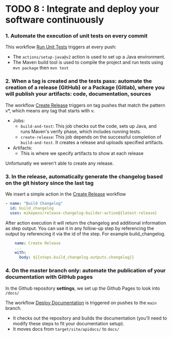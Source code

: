 # TODO 8 : Integrate and deploy your software continuously

### 1. Automate the execution of unit tests on every commit

This workflow [Run Unit Tests](.github/workflows/unit-tests.yml) triggers at every push:
- The `actions/setup-java@v2` action is used to set up a Java environment.
- The Maven build tool is used to compile the project and run tests using `mvn package` then `mvn test`


### 2. When a tag is created and the tests pass: automate the creation of a release (GitHub) or a Package (Gitlab), where you will publish your artifacts: code, documentation, sources


The workflow [Create Release](.github/workflows/create-release.yml)  triggers on tag pushes that match the pattern v*, which means any tag that starts with v.

- Jobs:
    - `build-and-test`: This job checks out the code, sets up Java, and runs Maven's verify phase, which includes running tests.
    - `create-release`: This job depends on the successful completion of `build-and-test`. It creates a release and uploads specified artifacts.
- Artifacts:
    - This is where we specify artifacts to show at each release

Unfortunatly we weren't able to create any release.

### 3. In the release, automatically generate the changelog based on the git history since the last tag

We insert a simple action in the [Create Release](.github/workflows/create-release.yml) workflow

```yaml
- name: "Build Changelog"
  id: build_changelog
  uses: mikepenz/release-changelog-builder-action@{latest-release}
```
After action execution it will return the changelog and additional information as step output. You can use it in any follow-up step by referencing the output by referencing it via the id of the step. For example build_changelog.

```yaml
    name: Create Release
    ...
    with:
      body: ${{steps.build_changelog.outputs.changelog}}
```

### 4. On the master branch only: automate the publication of your documentation with GitHub pages 

In the Github repository **settings**, we set up the Github Pages to look into `/docs/`

The workflow [Deploy Documentation](./.github/workflows/deploy-docs.yml) is triggered on pushes to the `main` branch.

- It checks out the repository and builds the documentation (you'll need to modify these steps to fit your documentation setup).
- It moves docs from `target/site/apidocs/` to `docs/`
